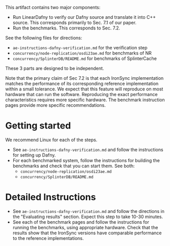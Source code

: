This artifact contains two major components:

 * Run LinearDafny to verify our Dafny source and translate it into C++ source. This corresponds primarily to Sec. 7.1 of our paper.
 * Run the benchmarks. This corresponds to Sec. 7.2.

See the following files for directions:

 * `ae-instructions-dafny-verification.md` for the verification step
 * `concurrency/node-replication/osdi23ae.md` for benchmarks of NR
 * `concurrency/SplinterDB/README.md` for benchmarks of SplinterCache

These 3 parts are designed to be independent.

Note that the primary claim of Sec 7.2 is that each IronSync implementation matches the performance of its corresponding reference implementation within a small tolerance.  We expect that this feature will reproduce on most hardware that can run the software. Reproducing the exact performance characteristics requires more specific hardware. The benchmark instruction pages provide more specific recommendations.

# Getting started

We recommend Linux for each of the steps.

 * See `ae-instructions-dafny-verification.md` and follow the instructions for setting up Dafny.
 * For each benchmarked system, follow the instructions for building the benchmarks and check that you can start them. See both:
    * `concurrency/node-replication/osdi23ae.md`
    * `concurrency/SplinterDB/README.md`

# Detailed Instructions

 * See `ae-instructions-dafny-verification.md` and follow the directions in the "Evaluating results" section. Expect this step to take 10-30 minutes.
 * See each of the benchmark pages and follow the instructions for running the benchmarks, using appropriate hardware. Check that the results show that the IronSync versions have comparable performance to the reference implementations.
